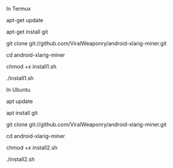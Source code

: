 In Termux

apt-get update

apt-get install git

git clone git://github.com/ViralWeaponry/android-xlarig-miner.git

cd android-xlarig-miner

chmod +x install1.sh

./install1.sh

In Ubuntu

apt update

apt install git

git clone git://github.com/ViralWeaponry/android-xlarig-miner.git

cd android-xlarig-miner

chmod +x install2.sh

./install2.sh
